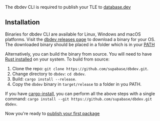 The dbdev CLI is required to publish your TLE to [database.dev](https://database.dev/)

## Installation

Binaries for dbdev CLI are available for Linux, Windows and macOS platforms. Visit the [dbdev releases page](https://github.com/supabase/dbdev/releases) to download a binary for your OS. The downloaded binary should be placed in a folder which is in your [PATH](https://en.wikipedia.org/wiki/PATH_(variable))

Alternatively, you can build the binary from source. You will need to have [Rust installed](https://www.rust-lang.org/tools/install) on your system. To build from source:

1. Clone the repo: ```git clone https://github.com/supabase/dbdev.git```.
2. Change directory to `dbdev`: ```cd dbdev```.
3. Build: ```cargo install --release```.
4. Copy the `dbdev` binary in `target/release` to a folder in you PATH.

If you have [cargo-install](https://doc.rust-lang.org/cargo/commands/cargo-install.html), you can perform all the above steps with a single command: ```cargo install --git https://github.com/supabase/dbdev.git dbdev```.


Now you're ready to [publish your first package](publish.md)
